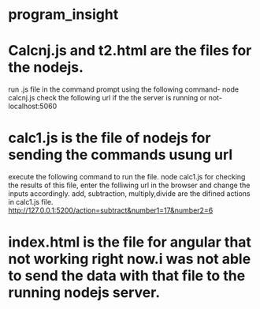 # program_insight


# Calcnj.js and t2.html are the files for the nodejs.
run .js file in the command prompt using the following command-
  node calcnj.js
check the following url if the the server is running or not-
  localhost:5060
  
# calc1.js is the file of nodejs for sending the commands usung url
execute the following command to run the file.
  node calc1.js
for checking the results of this file, enter the folliwing url in the browser and change the inputs accordingly. add, subtraction, multiply,divide are the difined actions in calc1.js file.
  http://127.0.0.1:5200/action=subtract&number1=17&number2=6

# index.html is the file for angular that not working right now.i was not able to send the data with that file to the running nodejs server.

  

